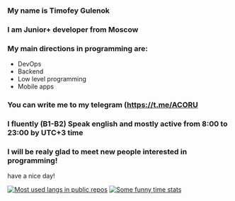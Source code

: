 ### My name is Timofey Gulenok
### I am Junior+ developer from Moscow
### My main directions in programming are:
- DevOps
- Backend
- Low level programming
- Mobile apps
### You can write me to my telegram (https://t.me/ACORU
### I fluently (B1-B2) Speak english and mostly active from 8:00 to 23:00 by UTC+3 time
### I will be realy glad to meet new people interested in programming!
have a nice day!

[![Most used langs in public repos](https://github-readme-stats.vercel.app/api/top-langs/?username=earhater&layout=pie)](https://github.com/anuraghazra/github-readme-stats)
[![Some funny time stats](https://github-readme-stats.vercel.app/api/wakatime?username=Greenhaze)](https://github.com/anuraghazra/github-readme-stats)
<!--
**earhater/earhater** is a ✨ _special_ ✨ repository because its `README.md` (this file) appears on your GitHub profile.

Here are some ideas to get you started:

- 🔭 I’m currently working on ...
- 🌱 I’m currently learning ...
- 👯 I’m looking to collaborate on ...
- 🤔 I’m looking for help with ...
- 💬 Ask me about ...
- 📫 How to reach me: ...
- 😄 Pronouns: ...
- ⚡ Fun fact: ...
-->
